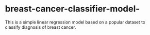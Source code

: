 # breast-cancer-classifier-model-
This is a simple linear regression model based on a popular dataset to classify diagnosis of breast cancer.
